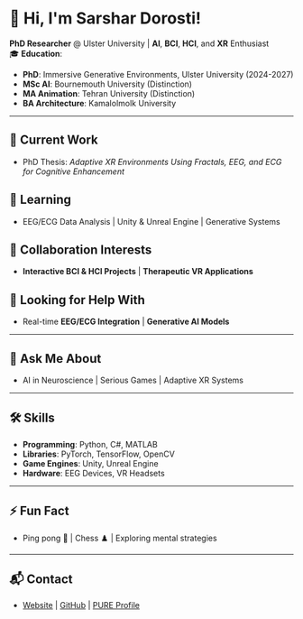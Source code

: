 # 👋 Hi, I'm Sarshar Dorosti!

**PhD Researcher** @ Ulster University | **AI**, **BCI**, **HCI**, and **XR** Enthusiast  
🎓 **Education**:  
- **PhD**: Immersive Generative Environments, Ulster University (2024-2027)  
- **MSc AI**: Bournemouth University (Distinction)  
- **MA Animation**: Tehran University (Distinction)  
- **BA Architecture**: Kamalolmolk University  

---

## 🔭 Current Work  
- PhD Thesis: _Adaptive XR Environments Using Fractals, EEG, and ECG for Cognitive Enhancement_  

## 🌱 Learning  
- EEG/ECG Data Analysis | Unity & Unreal Engine | Generative Systems  

## 👯 Collaboration Interests  
- **Interactive BCI & HCI Projects** | **Therapeutic VR Applications**  

## 🤔 Looking for Help With  
- Real-time **EEG/ECG Integration** | **Generative AI Models**  

---

## 💬 Ask Me About  
- AI in Neuroscience | Serious Games | Adaptive XR Systems  

---

## 🛠️ Skills  
- **Programming**: Python, C#, MATLAB  
- **Libraries**: PyTorch, TensorFlow, OpenCV  
- **Game Engines**: Unity, Unreal Engine  
- **Hardware**: EEG Devices, VR Headsets  

---

## ⚡ Fun Fact  
- Ping pong 🏓 | Chess ♟️ | Exploring mental strategies  

---

## 📬 Contact  
- [Website](https://www.sarshardorosti.com) | [GitHub](https://github.com/sarshardorosti) | [PURE Profile](https://pure.ulster.ac.uk/en/persons/sarshar-dorosti)  
